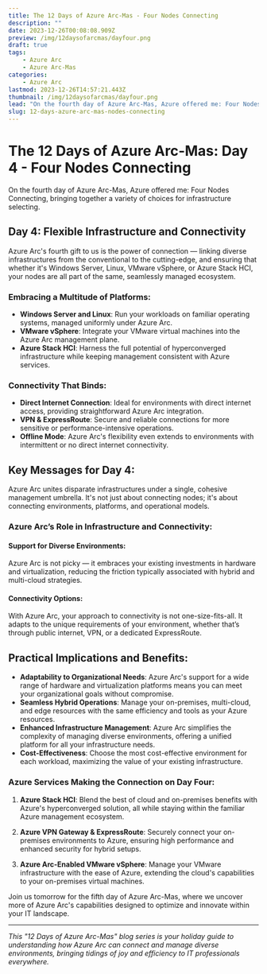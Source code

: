 ```yaml
---
title: The 12 Days of Azure Arc-Mas - Four Nodes Connecting
description: ""
date: 2023-12-26T00:08:08.909Z
preview: /img/12daysofarcmas/dayfour.png
draft: true
tags:
    - Azure Arc
    - Azure Arc-Mas
categories:
    - Azure Arc
lastmod: 2023-12-26T14:57:21.443Z
thumbnail: /img/12daysofarcmas/dayfour.png
lead: "On the fourth day of Azure Arc-Mas, Azure offered me: Four Nodes Connecting, bringing together a variety of choices for infrastructure selecting."
slug: 12-days-azure-arc-mas-nodes-connecting
---
```

# The 12 Days of Azure Arc-Mas: Day 4 - Four Nodes Connecting

On the fourth day of Azure Arc-Mas, Azure offered me: Four Nodes Connecting, bringing together a variety of choices for infrastructure selecting.

## Day 4: Flexible Infrastructure and Connectivity

Azure Arc's fourth gift to us is the power of connection — linking diverse infrastructures from the conventional to the cutting-edge, and ensuring that whether it's Windows Server, Linux, VMware vSphere, or Azure Stack HCI, your nodes are all part of the same, seamlessly managed ecosystem.

### Embracing a Multitude of Platforms:
- **Windows Server and Linux**: Run your workloads on familiar operating systems, managed uniformly under Azure Arc.
- **VMware vSphere**: Integrate your VMware virtual machines into the Azure Arc management plane.
- **Azure Stack HCI**: Harness the full potential of hyperconverged infrastructure while keeping management consistent with Azure services.

### Connectivity That Binds:
- **Direct Internet Connection**: Ideal for environments with direct internet access, providing straightforward Azure Arc integration.
- **VPN & ExpressRoute**: Secure and reliable connections for more sensitive or performance-intensive operations.
- **Offline Mode**: Azure Arc's flexibility even extends to environments with intermittent or no direct internet connectivity.

## Key Messages for Day 4:
Azure Arc unites disparate infrastructures under a single, cohesive management umbrella. It's not just about connecting nodes; it's about connecting environments, platforms, and operational models.

### Azure Arc’s Role in Infrastructure and Connectivity:

#### Support for Diverse Environments:
Azure Arc is not picky — it embraces your existing investments in hardware and virtualization, reducing the friction typically associated with hybrid and multi-cloud strategies.

#### Connectivity Options:
With Azure Arc, your approach to connectivity is not one-size-fits-all. It adapts to the unique requirements of your environment, whether that’s through public internet, VPN, or a dedicated ExpressRoute.

## Practical Implications and Benefits:

- **Adaptability to Organizational Needs**: Azure Arc's support for a wide range of hardware and virtualization platforms means you can meet your organizational goals without compromise.
- **Seamless Hybrid Operations**: Manage your on-premises, multi-cloud, and edge resources with the same efficiency and tools as your Azure resources.
- **Enhanced Infrastructure Management**: Azure Arc simplifies the complexity of managing diverse environments, offering a unified platform for all your infrastructure needs.
- **Cost-Effectiveness**: Choose the most cost-effective environment for each workload, maximizing the value of your existing infrastructure.

### Azure Services Making the Connection on Day Four:

1. **Azure Stack HCI**: Blend the best of cloud and on-premises benefits with Azure's hyperconverged solution, all while staying within the familiar Azure management ecosystem.

2. **Azure VPN Gateway & ExpressRoute**: Securely connect your on-premises environments to Azure, ensuring high performance and enhanced security for hybrid setups.

3. **Azure Arc-Enabled VMware vSphere**: Manage your VMware infrastructure with the ease of Azure, extending the cloud's capabilities to your on-premises virtual machines.

Join us tomorrow for the fifth day of Azure Arc-Mas, where we uncover more of Azure Arc's capabilities designed to optimize and innovate within your IT landscape.

---

*This "12 Days of Azure Arc-Mas" blog series is your holiday guide to understanding how Azure Arc can connect and manage diverse environments, bringing tidings of joy and efficiency to IT professionals everywhere.*
